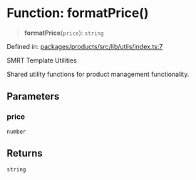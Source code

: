 # Function: formatPrice()

> **formatPrice**(`price`): `string`

Defined in: [packages/products/src/lib/utils/index.ts:7](https://github.com/happyvertical/smrt/blob/71a16025d52b026725fd522a392015e67e1d6489/packages/products/src/lib/utils/index.ts#L7)

SMRT Template Utilities

Shared utility functions for product management functionality.

## Parameters

### price

`number`

## Returns

`string`
